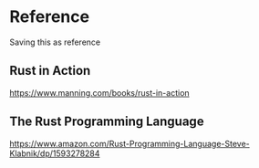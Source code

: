 # Reference
Saving this as reference

## Rust in Action
https://www.manning.com/books/rust-in-action

## The Rust Programming Language
https://www.amazon.com/Rust-Programming-Language-Steve-Klabnik/dp/1593278284
